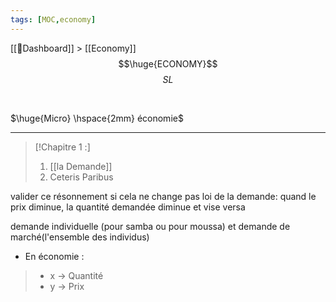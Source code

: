 ```yaml
---
tags: [MOC,economy]
---
```

[[📝Dashboard]] > [[Economy]]
<br/>
$$\huge{ECONOMY}$$
$$
SL
$$



<br/>

$\huge{Micro} \hspace{2mm} économie$
___

> [!Chapitre 1 :]
>1. [[la Demande]]
>2. Ceteris Paribus

valider ce résonnement si cela ne change pas
loi de la demande: quand le prix diminue, la quantité demandée diminue et vise versa

demande individuelle (pour samba ou pour moussa) et demande de marché(l'ensemble des individus)

- En économie : 
>- x $\rightarrow$ Quantité 
>-  y $\rightarrow$ Prix




